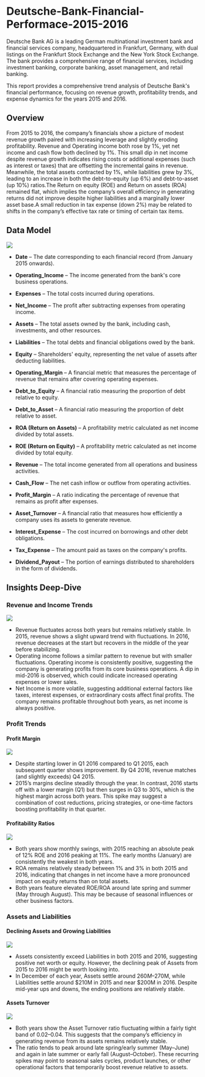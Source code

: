 # Deutsche-Bank-Financial-Performace-2015-2016

Deutsche Bank AG is a leading German multinational investment bank and financial services company, headquartered in Frankfurt, Germany, with dual listings on the Frankfurt Stock Exchange and the New York Stock Exchange. The bank provides a comprehensive range of financial services, including investment banking, corporate banking, asset management, and retail banking.

This report provides a comprehensive trend analysis of Deutsche Bank's financial performance, focusing on revenue growth, profitability trends, and expense dynamics for the years 2015 and 2016.

## Overview
From 2015 to 2016, the company’s financials show a picture of modest revenue growth paired with increasing leverage and slightly eroding profitability. Revenue and Operating income both rose by 1%, yet net income and cash flow both declined by 1%. This small dip in net income despite revenue growth indicates rising costs or additional expenses (such as interest or taxes) that are offsetting the incremental gains in revenue.
Meanwhile, the total assets contracted by 1%, while liabilities grew by 3%, leading to an increase in both the debt-to-equity (up 6%) and debt-to-asset (up 10%) ratios.The Return on equity (ROE) and Return on assets (ROA) remained flat, which implies the company’s overall efficiency in generating returns did not improve despite higher liabilities and a marginally lower asset base.A small reduction in tax expense (down 2%) may be related to shifts in the company’s effective tax rate or timing of certain tax items.

## Data Model
![](Images/DataModel.png)
- **Date** – The date corresponding to each financial record (from January 2015 onwards).  

- **Operating_Income** – The income generated from the bank's core business operations.  

- **Expenses** – The total costs incurred during operations.  

- **Net_Income** – The profit after subtracting expenses from operating income.  

- **Assets** – The total assets owned by the bank, including cash, investments, and other resources.  

- **Liabilities** – The total debts and financial obligations owed by the bank.  

- **Equity** – Shareholders' equity, representing the net value of assets after deducting liabilities.

- **Operating_Margin** – A financial metric that measures the percentage of revenue that remains after covering operating expenses.

- **Debt_to_Equity** – A financial ratio measuring the proportion of debt relative to equity.

- **Debt_to_Asset** – A financial ratio measuring the proportion of debt relative to asset. 

- **ROA (Return on Assets)** – A profitability metric calculated as net income divided by total assets.

- **ROE (Return on Equity)** – A profitability metric calculated as net income divided by total equity.   

- **Revenue** – The total income generated from all operations and business activities.  

- **Cash_Flow** – The net cash inflow or outflow from operating activities.  

- **Profit_Margin** – A ratio indicating the percentage of revenue that remains as profit after expenses.

- **Asset_Turnover** – A financial ratio that measures how efficiently a company uses its assets to generate revenue.

- **Interest_Expense** – The cost incurred on borrowings and other debt obligations.  

- **Tax_Expense** – The amount paid as taxes on the company's profits.  

- **Dividend_Payout** – The portion of earnings distributed to shareholders in the form of dividends.  

## Insights Deep-Dive

### Revenue and Income Trends
![](Images/RevenueNetIncome.png)

- Revenue fluctuates across both years but remains relatively stable. In 2015, revenue shows a slight upward trend with fluctuations. In 2016, revenue decreases at the start but recovers in the middle of the year before stabilizing.
- Operating income follows a similar pattern to revenue but with smaller fluctuations. Operating income is consistently positive, suggesting the company is generating profits from its core business operations. A dip in mid-2016 is observed, which could indicate increased operating expenses or lower sales.
-  Net Income is more volatile, suggesting additional external factors like taxes, interest expenses, or extraordinary costs affect final profits. The company remains profitable throughout both years, as net income is always positive.

### Profit Trends

#### Profit Margin
![](Images/RevenueProfitMargin.png)
- Despite starting lower in Q1 2016 compared to Q1 2015, each subsequent quarter shows improvement. By Q4 2016, revenue matches (and slightly exceeds) Q4 2015.
- 2015’s margins decline steadily through the year. In contrast, 2016 starts off with a lower margin (Q1) but then surges in Q3 to 30%, which is the highest margin across both years. This spike may suggest a combination of cost reductions, pricing strategies, or one-time factors boosting profitability in that quarter.

#### Profitability Ratios
![](Images/ROEROA.png)
- Both years show monthly swings, with 2015 reaching an absolute peak of 12% ROE and 2016 peaking at 11%. The early months (January) are consistently the weakest in both years.
- ROA remains relatively steady between 1% and 3% in both 2015 and 2016, indicating that changes in net income have a more pronounced impact on equity returns than on total assets.
- Both years feature elevated ROE/ROA around late spring and summer (May through August). This may be because of seasonal influences or other business factors.

### Assets and Liabilities

#### Declining Assets and Growing Liabilities
![](Images/AssetsLiabs.png)

- Assets consistently exceed Liabilities in both 2015 and 2016, suggesting positive net worth or equity. However, the declining peak of Assets from 2015 to 2016 might be worth looking into.
- In December of each year, Assets settle around $260M–$270M, while Liabilities settle around $210M in 2015 and near $200M in 2016. Despite mid-year ups and downs, the ending positions are relatively stable.

#### Assets Turnover
![](Images/AssetTurnover.png)
- Both years show the Asset Turnover ratio fluctuating within a fairly tight band of 0.02–0.04. This suggests that the company’s efficiency in generating revenue from its assets remains relatively stable.
- The ratio tends to peak around late spring/early summer (May–June) and again in late summer or early fall (August–October). These recurring spikes may point to seasonal sales cycles, product launches, or other operational factors that temporarily boost revenue relative to assets.


















